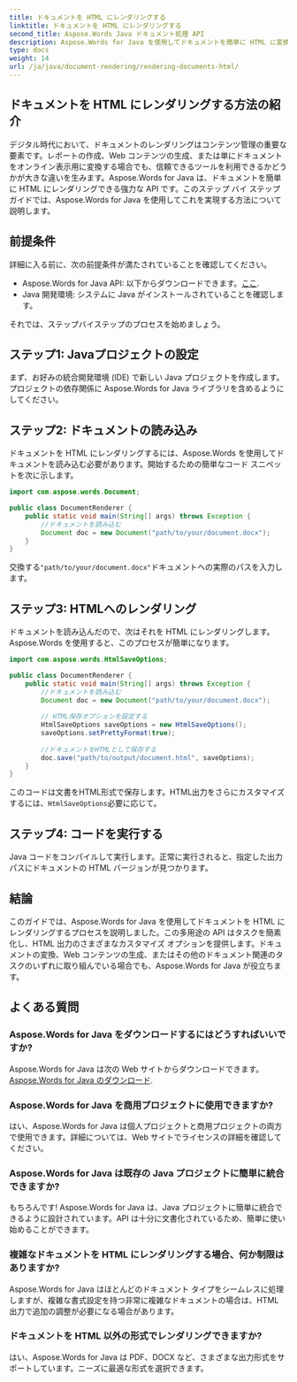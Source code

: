 ```yaml
---
title: ドキュメントを HTML にレンダリングする
linktitle: ドキュメントを HTML にレンダリングする
second_title: Aspose.Words Java ドキュメント処理 API
description: Aspose.Words for Java を使用してドキュメントを簡単に HTML に変換する方法を学びます。効率的なドキュメント変換のためのステップバイステップ ガイド。
type: docs
weight: 14
url: /ja/java/document-rendering/rendering-documents-html/
---
```


## ドキュメントを HTML にレンダリングする方法の紹介

デジタル時代において、ドキュメントのレンダリングはコンテンツ管理の重要な要素です。レポートの作成、Web コンテンツの生成、または単にドキュメントをオンライン表示用に変換する場合でも、信頼できるツールを利用できるかどうかが大きな違いを生みます。Aspose.Words for Java は、ドキュメントを簡単に HTML にレンダリングできる強力な API です。このステップ バイ ステップ ガイドでは、Aspose.Words for Java を使用してこれを実現する方法について説明します。

## 前提条件

詳細に入る前に、次の前提条件が満たされていることを確認してください。

-  Aspose.Words for Java API: 以下からダウンロードできます。[ここ](https://releases.aspose.com/words/java/).
- Java 開発環境: システムに Java がインストールされていることを確認します。

それでは、ステップバイステップのプロセスを始めましょう。

## ステップ1: Javaプロジェクトの設定

まず、お好みの統合開発環境 (IDE) で新しい Java プロジェクトを作成します。プロジェクトの依存関係に Aspose.Words for Java ライブラリを含めるようにしてください。

## ステップ2: ドキュメントの読み込み

ドキュメントを HTML にレンダリングするには、Aspose.Words を使用してドキュメントを読み込む必要があります。開始するための簡単なコード スニペットを次に示します。

```java
import com.aspose.words.Document;

public class DocumentRenderer {
    public static void main(String[] args) throws Exception {
        //ドキュメントを読み込む
        Document doc = new Document("path/to/your/document.docx");
    }
}
```

交換する`"path/to/your/document.docx"`ドキュメントへの実際のパスを入力します。

## ステップ3: HTMLへのレンダリング

ドキュメントを読み込んだので、次はそれを HTML にレンダリングします。Aspose.Words を使用すると、このプロセスが簡単になります。

```java
import com.aspose.words.HtmlSaveOptions;

public class DocumentRenderer {
    public static void main(String[] args) throws Exception {
        //ドキュメントを読み込む
        Document doc = new Document("path/to/your/document.docx");
        
        // HTML保存オプションを設定する
        HtmlSaveOptions saveOptions = new HtmlSaveOptions();
        saveOptions.setPrettyFormat(true);
        
        //ドキュメントをHTMLとして保存する
        doc.save("path/to/output/document.html", saveOptions);
    }
}
```

このコードは文書をHTML形式で保存します。HTML出力をさらにカスタマイズするには、`HtmlSaveOptions`必要に応じて。

## ステップ4: コードを実行する

Java コードをコンパイルして実行します。正常に実行されると、指定した出力パスにドキュメントの HTML バージョンが見つかります。

## 結論

このガイドでは、Aspose.Words for Java を使用してドキュメントを HTML にレンダリングするプロセスを説明しました。この多用途の API はタスクを簡素化し、HTML 出力のさまざまなカスタマイズ オプションを提供します。ドキュメントの変換、Web コンテンツの生成、またはその他のドキュメント関連のタスクのいずれに取り組んでいる場合でも、Aspose.Words for Java が役立ちます。

## よくある質問

### Aspose.Words for Java をダウンロードするにはどうすればいいですか?

 Aspose.Words for Java は次の Web サイトからダウンロードできます。[Aspose.Words for Java のダウンロード](https://releases.aspose.com/words/java/).

### Aspose.Words for Java を商用プロジェクトに使用できますか?

はい、Aspose.Words for Java は個人プロジェクトと商用プロジェクトの両方で使用できます。詳細については、Web サイトでライセンスの詳細を確認してください。

### Aspose.Words for Java は既存の Java プロジェクトに簡単に統合できますか?

もちろんです! Aspose.Words for Java は、Java プロジェクトに簡単に統合できるように設計されています。API は十分に文書化されているため、簡単に使い始めることができます。

### 複雑なドキュメントを HTML にレンダリングする場合、何か制限はありますか?

Aspose.Words for Java はほとんどのドキュメント タイプをシームレスに処理しますが、複雑な書式設定を持つ非常に複雑なドキュメントの場合は、HTML 出力で追加の調整が必要になる場合があります。

### ドキュメントを HTML 以外の形式でレンダリングできますか?

はい、Aspose.Words for Java は PDF、DOCX など、さまざまな出力形式をサポートしています。ニーズに最適な形式を選択できます。